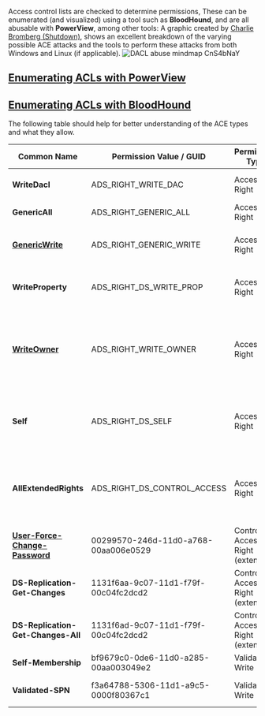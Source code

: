 Access control lists are checked to determine permissions, These can be enumerated (and visualized) using a tool such as **BloodHound**, and are all abusable with **PowerView**, among other tools: 
A graphic created by [Charlie Bromberg (Shutdown)](https://twitter.com/_nwodtuhs), shows an excellent breakdown of the varying possible ACE attacks and the tools to perform these attacks from both Windows and Linux (if applicable). 
![DACL abuse mindmap CnS4bNaY](https://github.com/user-attachments/assets/dd684644-35cb-4613-b9ce-d32aa48847d5)

## [Enumerating ACLs with PowerView](https://github.com/MGamalCYSEC/Active-Directory-Enumeration-and-Attacks/blob/main/Active%20Directory%20Attacks/Access%20Control%20List%20(ACL)%20Abuse/Enumerating%20ACLs%20with%20PowerView.md)
## [Enumerating ACLs with BloodHound](https://github.com/MGamalCYSEC/Active-Directory-Enumeration-and-Attacks/blob/main/AD%20Enumeration/AD%20Automatic%20Enumeration.md)

The following table should help for better understanding of the ACE types and what they allow.


| **Common Name**              | **Permission Value / GUID**            | **Permission Type**                | **Description**                                                                                                                                             |
|-------------------------------|----------------------------------------|-------------------------------------|-------------------------------------------------------------------------------------------------------------------------------------------------------------|
| **WriteDacl**                 | ADS_RIGHT_WRITE_DAC                   | Access Right                       | Edit the object's DACL (i.e., "inbound" permissions).                                                                                                      |
| **GenericAll**                | ADS_RIGHT_GENERIC_ALL                 | Access Right                       | Combination of almost all other rights.                                                                                                                     |
| **[GenericWrite](https://github.com/MGamalCYSEC/Active-Directory-Enumeration-and-Attacks/blob/main/Active%20Directory%20Attacks/Access%20Control%20List%20(ACL)%20Abuse/GenericWrite.md)**              | ADS_RIGHT_GENERIC_WRITE               | Access Right                       | Combination of write permissions (Self, WriteProperty) among other things.                                                                                   |
| **WriteProperty**             | ADS_RIGHT_DS_WRITE_PROP               | Access Right                       | Edit one of the object's attributes. The attribute is referenced by an "ObjectType GUID".                                                                    |
| **[WriteOwner](https://github.com/MGamalCYSEC/Active-Directory-Enumeration-and-Attacks/blob/main/Active%20Directory%20Attacks/Access%20Control%20List%20(ACL)%20Abuse/WriteOwner.md)**                | ADS_RIGHT_WRITE_OWNER                 | Access Right                       | Assume the ownership of the object (new owner = attacker). Cannot be set to another user. With "SeRestorePrivilege," an arbitrary owner can be specified.    |
| **Self**                      | ADS_RIGHT_DS_SELF                     | Access Right                       | Perform "Validated writes" (edit an attribute's value and have it verified by AD). Referenced by an "ObjectType GUID".                                       |
| **AllExtendedRights**         | ADS_RIGHT_DS_CONTROL_ACCESS           | Access Right                       | Perform "Extended rights." Unrestricted with "AllExtendedRights" or restricted by specifying the extended right in the "ObjectType GUID".                   |
| **[User-Force-Change-Password](https://github.com/MGamalCYSEC/Active-Directory-Enumeration-and-Attacks/blob/main/Active%20Directory%20Attacks/Access%20Control%20List%20(ACL)%20Abuse/ForceChangePassword.md)**| 00299570-246d-11d0-a768-00aa006e0529  | Control Access Right (extended)    | Change the password of the object without knowing the previous one.                                                                                         |
| **DS-Replication-Get-Changes**| 1131f6aa-9c07-11d1-f79f-00c04fc2dcd2  | Control Access Right (extended)    | One of the two extended rights needed to operate a DCSync.                                                                                                  |
| **DS-Replication-Get-Changes-All** | 1131f6ad-9c07-11d1-f79f-00c04fc2dcd2  | Control Access Right (extended)    | One of the two extended rights needed to operate a DCSync.                                                                                                  |
| **Self-Membership**           | bf9679c0-0de6-11d0-a285-00aa003049e2  | Validate Write                     | Edit the "member" attribute of the object.                                                                                                                  |
| **Validated-SPN**             | f3a64788-5306-11d1-a9c5-0000f80367c1  | Validate Write                     | Edit the "servicePrincipalName" attribute of the object.                                                                                                    |

